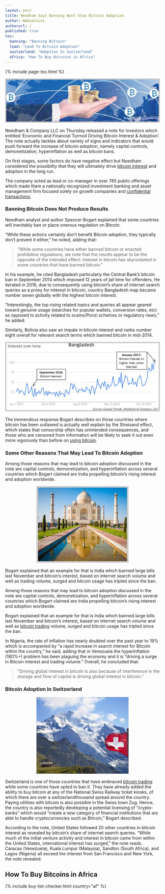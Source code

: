 ```yaml
---
layout: post
title: Needham Says Banning Wont Stop Bitcoin Adoption
author: WeUseCoins
authorurl: /
published: true
toc:
  banning: "Banning Bitcoin"
  lead: "Lead To Bitcoin Adoption"
  switzerland: "Adoption In Switzerland"
  africa: "How To Buy Bitcoins in Africa"
---
```

{% include page-toc.html %}

<center><img src="/images/banning-wont-stop-bitcoin-adoption/adoption-worldwide.jpg" alt="adoption worldwide" /></center>

<p>Needham & Company LLC on Thursday released a note for investors which entitled ‘Economic and Financial Turmoil Driving Bitcoin Interest & Adoption’. The note actually tackles about variety of signs and indicators that would push forward the increase of bitcoin adoption, namely capital controls, demonetization, hyperinflation as well as bitcoin bans.
<p>On first stages, some factors do have negative effect but Needham considered the possibility that they will ultimately drive <a href="/rich-famous-bitcoin/">bitcoin interest</a> and adoption in the long run.</p>

<p>The company acted as lead or co-manager in over 785 public offerings which made them a nationally recognized investment banking and asset management firm focused solely on growth companies and <a href="/confidential-transactions/">confidential transactions</a>.</p>

<h3 id="banning">Banning Bitcoin Does Not Produce Results</h3>

<p>Needham analyst and author Spencer Bogart explained that some countries will inevitably ban or place onerous regulation on Bitcoin.</p>

<p>“While these actions certainly don’t benefit Bitcoin adoption, they typically don’t prevent it either,” he noted, adding that:</p>

<blockquote>"While some countries have either banned bitcoin or enacted prohibitive regulations, we note that the results appear to be the opposite of the intended effect: interest in bitcoin has skyrocketed in some countries that have banned bitcoin."</blockquote>

<p>In his example, he cited Bangladesh particularly the Central Bank’s bitcoin ban in September 2014 which imposed 12 years of jail time for offenders. He iterated in 2016, due to consequently using bitcoin’s share of internet search queries as a proxy for interest in bitcoin, country Bangladesh map became number seven globally with the highest bitcoin interest.</p>

<p>“Interestingly, the top rising related topics and queries all appear geared toward genuine usage (searches for popular wallets, conversion rates, etc) as opposed to activity related to scams/Ponzi schemes or regulatory news,” he added.</p>

<p>Similarly, Bolivia also saw an impale in bitcoin interest and ranks number eight overall for relevant search terms which banned bitcoin in mid-2014.</p>

<center><img src="/images/banning-wont-stop-bitcoin-adoption/bangladesh-highest-bitcoin-interest.jpg" alt="bangladesh-highest-bitcoin-interest" /></center>

<p>The tremendous response Bogart describes on those countries where bitcoin has been outlawed is actually well explain by the Streisand effect, which states that censorship often has unintended consequences, and those who are censored from information will be likely to seek it out even more vigorously than before on <a href="/why-use-bitcoin/">using bitcoin</a>.</p>

<h3 id="lead">Some Other Reasons That May Lead To Bitcoin Adoption</h3>

<p>Among those reasons that may lead to bitcoin adoption discussed  in the note are capital controls, demonetization, and hyperinflation across several countries which Bogart claimed are  India propelling bitcoin’s rising interest and adoption worldwide.</p>

<center><img src="/images/banning-wont-stop-bitcoin-adoption/india-bitcoin-adoption.jpg" alt="india bitcoin adoption" /></center>

<p>Bogart explained that an example for that is India which banned large bills last November and bitcoin’s interest, based on internet search volume and well as trading volume, surged and bitcoin usage has tripled since the ban.</p>

<p>Among those reasons that may lead to bitcoin adoption discussed in the note are capital controls, demonetization, and hyperinflation across several countries which Bogart claimed are India propelling bitcoin’s rising interest and adoption worldwide.</p>

<p>Bogart explained that an example for that is India which banned large bills last November and bitcoin’s interest, based on internet search volume and well as <a href="/bitcoin-trading-with-binary-options/">bitcoin trading</a> volume, surged and bitcoin usage has tripled since the ban.</p>

<p>In Nigeria, the rate of inflation has nearly doubled over the past year to 19% which is accompanied by “a rapid increase in search interest for Bitcoin within the country,” he said, adding that in Venezuela the hyperinflation (180%+) problem has been plaguing the economy and it is “driving a surge in Bitcoin interest and trading volume.” Overall, he concluded that:</p>

<blockquote>"Driving global interest in bitcoin is also because of interference in the storage and flow of capital is driving global interest in bitcoin."</blockquote>

<h3 id="switzerland">Bitcoin Adoption In Switzerland</h3>

<center><img src="/images/banning-wont-stop-bitcoin-adoption/switzerland-bitcoin-adoption.jpg" alt="switzerland-bitcoin-adoption" /></center>
<p>Switzerland is one of those countries that have embraced <a href="/bitcoin-trading/">bitcoin trading</a>  while some countries have opted to ban it. They have already added the ability to buy bitcoin at any of the National Swiss Railway ticket kiosks, of which there are over a switzerlandthousand spread around the country. Paying utilities with bitcoin is also possible in the Swiss town Zug. Hence, the country is also reportedly developing a potential licensing of “crypto-banks” which would “create a new category of financial institutions that are able to handle cryptocurrencies such as Bitcoin,” Bogart described.</p>

<p>According to the note, United States followed 20 other countries in bitcoin interest as revealed by bitcoin’s share of internet search queries. “While much of the initial venture activity and interest in bitcoin came from within the United States, international interest has surged,” the note reads. Caracas (Venezuela), Kuala Lumpur (Malaysia), Sandton (South Africa), and Lagos (Nigeria) all exceed the interest from San Francisco and New York, the note revealed.</p>

<h2 id="africa">How To Buy Bitcoins in Africa</h2>
{% include buy-list-checker.html country="af" %}
